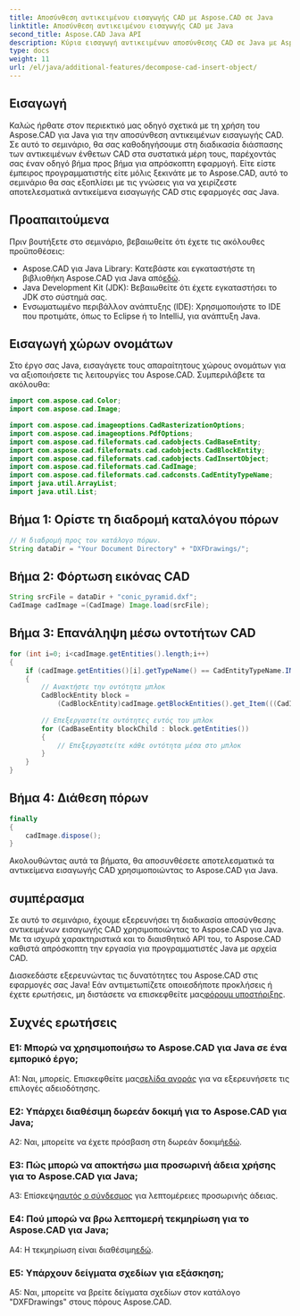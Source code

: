 ```yaml
---
title: Αποσύνθεση αντικειμένου εισαγωγής CAD με Aspose.CAD σε Java
linktitle: Αποσύνθεση αντικειμένου εισαγωγής CAD με Java
second_title: Aspose.CAD Java API
description: Κύρια εισαγωγή αντικειμένων αποσύνθεσης CAD σε Java με Aspose.CAD. Ακολουθήστε τον βήμα προς βήμα οδηγό μας για αποτελεσματικό χειρισμό. Βουτήξτε στον κόσμο της χειραγώγησης CAD.
type: docs
weight: 11
url: /el/java/additional-features/decompose-cad-insert-object/
---
```

## Εισαγωγή

Καλώς ήρθατε στον περιεκτικό μας οδηγό σχετικά με τη χρήση του Aspose.CAD για Java για την αποσύνθεση αντικειμένων εισαγωγής CAD. Σε αυτό το σεμινάριο, θα σας καθοδηγήσουμε στη διαδικασία διάσπασης των αντικειμένων ένθετων CAD στα συστατικά μέρη τους, παρέχοντάς σας έναν οδηγό βήμα προς βήμα για απρόσκοπτη εφαρμογή. Είτε είστε έμπειρος προγραμματιστής είτε μόλις ξεκινάτε με το Aspose.CAD, αυτό το σεμινάριο θα σας εξοπλίσει με τις γνώσεις για να χειρίζεστε αποτελεσματικά αντικείμενα εισαγωγής CAD στις εφαρμογές σας Java.

## Προαπαιτούμενα

Πριν βουτήξετε στο σεμινάριο, βεβαιωθείτε ότι έχετε τις ακόλουθες προϋποθέσεις:

- Aspose.CAD για Java Library: Κατεβάστε και εγκαταστήστε τη βιβλιοθήκη Aspose.CAD για Java από[εδώ](https://releases.aspose.com/cad/java/).
- Java Development Kit (JDK): Βεβαιωθείτε ότι έχετε εγκαταστήσει το JDK στο σύστημά σας.
- Ενσωματωμένο περιβάλλον ανάπτυξης (IDE): Χρησιμοποιήστε το IDE που προτιμάτε, όπως το Eclipse ή το IntelliJ, για ανάπτυξη Java.

## Εισαγωγή χώρων ονομάτων

Στο έργο σας Java, εισαγάγετε τους απαραίτητους χώρους ονομάτων για να αξιοποιήσετε τις λειτουργίες του Aspose.CAD. Συμπεριλάβετε τα ακόλουθα:

```java
import com.aspose.cad.Color;
import com.aspose.cad.Image;

import com.aspose.cad.imageoptions.CadRasterizationOptions;
import com.aspose.cad.imageoptions.PdfOptions;
import com.aspose.cad.fileformats.cad.cadobjects.CadBaseEntity;
import com.aspose.cad.fileformats.cad.cadobjects.CadBlockEntity;
import com.aspose.cad.fileformats.cad.cadobjects.CadInsertObject;
import com.aspose.cad.fileformats.cad.CadImage;
import com.aspose.cad.fileformats.cad.cadconsts.CadEntityTypeName;
import java.util.ArrayList;
import java.util.List;
```

## Βήμα 1: Ορίστε τη διαδρομή καταλόγου πόρων

```java
// Η διαδρομή προς τον κατάλογο πόρων.
String dataDir = "Your Document Directory" + "DXFDrawings/";
```

## Βήμα 2: Φόρτωση εικόνας CAD

```java
String srcFile = dataDir + "conic_pyramid.dxf";
CadImage cadImage =(CadImage) Image.load(srcFile);
```

## Βήμα 3: Επανάληψη μέσω οντοτήτων CAD

```java
for (int i=0; i<cadImage.getEntities().length;i++)
{
    if (cadImage.getEntities()[i].getTypeName() == CadEntityTypeName.INSERT)
    {
        // Ανακτήστε την οντότητα μπλοκ
        CadBlockEntity block =
            (CadBlockEntity)cadImage.getBlockEntities().get_Item(((CadInsertObject)cadImage.getEntities()[i]).getName());
            
        // Επεξεργαστείτε οντότητες εντός του μπλοκ
        for (CadBaseEntity blockChild : block.getEntities())
        {
            // Επεξεργαστείτε κάθε οντότητα μέσα στο μπλοκ
        }
    }
}
```

## Βήμα 4: Διάθεση πόρων

```java
finally
{
    cadImage.dispose();
}
```

Ακολουθώντας αυτά τα βήματα, θα αποσυνθέσετε αποτελεσματικά τα αντικείμενα εισαγωγής CAD χρησιμοποιώντας το Aspose.CAD για Java.

## συμπέρασμα

Σε αυτό το σεμινάριο, έχουμε εξερευνήσει τη διαδικασία αποσύνθεσης αντικειμένων εισαγωγής CAD χρησιμοποιώντας το Aspose.CAD για Java. Με τα ισχυρά χαρακτηριστικά και το διαισθητικό API του, το Aspose.CAD καθιστά απρόσκοπτη την εργασία για προγραμματιστές Java με αρχεία CAD.

 Διασκεδάστε εξερευνώντας τις δυνατότητες του Aspose.CAD στις εφαρμογές σας Java! Εάν αντιμετωπίζετε οποιεσδήποτε προκλήσεις ή έχετε ερωτήσεις, μη διστάσετε να επισκεφθείτε μας[φόρουμ υποστήριξης](https://forum.aspose.com/c/cad/19).

## Συχνές ερωτήσεις

### Ε1: Μπορώ να χρησιμοποιήσω το Aspose.CAD για Java σε ένα εμπορικό έργο;

 Α1: Ναι, μπορείς. Επισκεφθείτε μας[σελίδα αγοράς](https://purchase.aspose.com/buy) για να εξερευνήσετε τις επιλογές αδειοδότησης.

### Ε2: Υπάρχει διαθέσιμη δωρεάν δοκιμή για το Aspose.CAD για Java;

 A2: Ναι, μπορείτε να έχετε πρόσβαση στη δωρεάν δοκιμή[εδώ](https://releases.aspose.com/).

### Ε3: Πώς μπορώ να αποκτήσω μια προσωρινή άδεια χρήσης για το Aspose.CAD για Java;

 Α3: Επίσκεψη[αυτός ο σύνδεσμος](https://purchase.aspose.com/temporary-license/) για λεπτομέρειες προσωρινής άδειας.

### Ε4: Πού μπορώ να βρω λεπτομερή τεκμηρίωση για το Aspose.CAD για Java;

 A4: Η τεκμηρίωση είναι διαθέσιμη[εδώ](https://reference.aspose.com/cad/java/).

### Ε5: Υπάρχουν δείγματα σχεδίων για εξάσκηση;

A5: Ναι, μπορείτε να βρείτε δείγματα σχεδίων στον κατάλογο "DXFDrawings" στους πόρους Aspose.CAD.